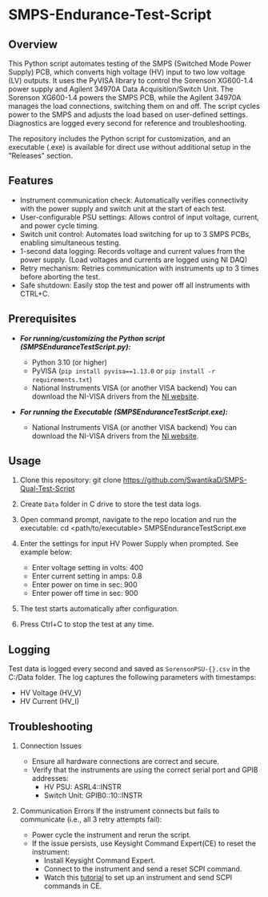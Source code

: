 # SMPS-Endurance-Test-Script

## Overview
This Python script automates testing of the SMPS (Switched Mode Power Supply) PCB, which converts high voltage (HV) input to two low voltage (LV) outputs. It uses the PyVISA library to control the Sorenson XG600-1.4 power supply and Agilent 34970A Data Acquisition/Switch Unit. The Sorenson XG600-1.4 powers the SMPS PCB, while the Agilent 34970A manages the load connections, switching them on and off. The script cycles power to the SMPS and adjusts the load based on user-defined settings. Diagnostics are logged every second for reference and troubleshooting.

The repository includes the Python script for customization, and an executable (.exe) is available for direct use without additional setup in the "Releases" section.


## Features
- Instrument communication check: Automatically verifies connectivity with the power supply and switch unit at the start of each test.
- User-configurable PSU settings: Allows control of input voltage, current, and power cycle timing.
- Switch unit control: Automates load switching for up to 3 SMPS PCBs, enabling simultaneous testing.
- 1-second data logging: Records voltage and current values from the power supply. (Load voltages and currents are logged using NI DAQ)
- Retry mechanism: Retries communication with instruments up to 3 times before aborting the test.
- Safe shutdown: Easily stop the test and power off all instruments with CTRL+C.


## Prerequisites 

- ***For running/customizing the Python script (SMPSEnduranceTestScript.py):***

    - Python 3.10 (or higher)
    - PyVISA (`pip install pyvisa==1.13.0` or `pip install -r requirements.txt`)
    - National Instruments VISA (or another VISA backend)
      You can download the NI-VISA drivers from the [NI website](https://www.ni.com/en-us/support/downloads/drivers/download.ni-visa.html).

- ***For running the Executable (SMPSEnduranceTestScript.exe):***

    - National Instruments VISA (or another VISA backend)
      You can download the NI-VISA drivers from the [NI website](https://www.ni.com/en-us/support/downloads/drivers/download.ni-visa.html).


## Usage
1. Clone this repository: 
    git clone https://github.com/SwantikaD/SMPS-Qual-Test-Script

2. Create `Data` folder in C drive to store the test data logs. 

3. Open command prompt, navigate to the repo location and run the executable:
    cd <path/to/executable>
    SMPSEnduranceTestScript.exe

4. Enter the settings for input HV Power Supply when prompted. See example below:
    - Enter voltage setting in volts: 400
    - Enter current setting in amps: 0.8
    - Enter power on time in sec: 900
    - Enter power off time in sec: 900

5. The test starts automatically after configuration.

6. Press Ctrl+C to stop the test at any time. 


## Logging
Test data is logged every second and saved as `SorensonPSU-{}.csv` in the C:/Data folder. The log captures the following parameters with timestamps:

- HV Voltage (HV_V)
- HV Current (HV_I)


## Troubleshooting
1. Connection Issues
    - Ensure all hardware connections are correct and secure.
    - Verify that the instruments are using the correct serial port and GPIB addresses:
        - HV PSU: ASRL4::INSTR
        - Switch Unit: GPIB0::10::INSTR


2. Communication Errors
    If the instrument connects but fails to communicate (i.e., all 3 retry attempts fail):
    - Power cycle the instrument and rerun the script.
    - If the issue persists, use Keysight Command Expert(CE) to reset the instrument:
        - Install Keysight Command Expert.
        - Connect to the instrument and send a reset SCPI command.
        - Watch this [tutorial](https://www.youtube.com/watch?v=nHSU6RjHCqE) to set up an instrument and send SCPI commands in CE.  

